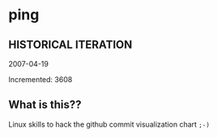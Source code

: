 # ping

## HISTORICAL ITERATION
2007-04-19

Incremented: 3608

## What is this?? 
Linux skills to hack the github commit visualization chart `;-)`
